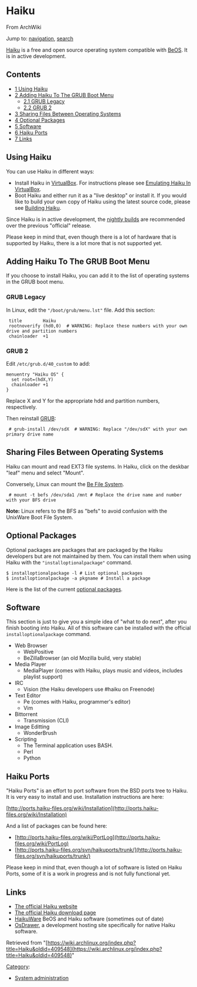 # Haiku

From ArchWiki

Jump to: [navigation](#column-one), [search](#searchInput)

[Haiku](http://www.haiku-os.org/) is a free and open source operating system compatible with [BeOS](http://en.wikipedia.org/wiki/BeOS). It is in active development.

## Contents

*   [1 Using Haiku](#Using_Haiku)
*   [2 Adding Haiku To The GRUB Boot Menu](#Adding_Haiku_To_The_GRUB_Boot_Menu)
    *   [2.1 GRUB Legacy](#GRUB_Legacy)
    *   [2.2 GRUB 2](#GRUB_2)
*   [3 Sharing Files Between Operating Systems](#Sharing_Files_Between_Operating_Systems)
*   [4 Optional Packages](#Optional_Packages)
*   [5 Software](#Software)
*   [6 Haiku Ports](#Haiku_Ports)
*   [7 Links](#Links)

## Using Haiku

You can use Haiku in different ways:

*   Install Haiku in [VirtualBox](/index.php/VirtualBox "VirtualBox"). For instructions please see [Emulating Haiku In VirtualBox](http://haiku-os.org/guides/virtualizing/virtualbox).
*   Boot Haiku and either run it as a "live desktop" or install it. If you would like to build your own copy of Haiku using the latest source code, please see [Building Haiku](http://haiku-os.org/guides/building).

Since Haiku is in active development, the [nightly builds](http://haiku-files.org/haiku/development/) are recommended over the previous "official" release.

Please keep in mind that, even though there is a lot of hardware that is supported by Haiku, there is a lot more that is not supported yet.

## Adding Haiku To The GRUB Boot Menu

If you choose to install Haiku, you can add it to the list of operating systems in the GRUB boot menu.

### GRUB Legacy

In Linux, edit the `"/boot/grub/menu.lst"` file. Add this section:

```
 title        Haiku
 rootnoverify (hd0,0)  # WARNING: Replace these numbers with your own drive and partition numbers
 chainloader  +1

```

### GRUB 2

Edit `/etc/grub.d/40_custom` to add:

```
menuentry "Haiku OS" {
  set root=(hdX,Y)
  chainloader +1
}

```

Replace X and Y for the appropriate hdd and partition numbers, respectively.

Then reinstall [GRUB](/index.php/GRUB "GRUB"):

```
 # grub-install /dev/sdX  # WARNING: Replace "/dev/sdX" with your own primary drive name

```

## Sharing Files Between Operating Systems

Haiku can mount and read EXT3 file systems. In Haiku, click on the deskbar "leaf" menu and select "Mount".

Conversely, Linux can mount the [Be File System](http://en.wikipedia.org/wiki/Be_File_System).

```
 # mount -t befs /dev/sda1 /mnt # Replace the drive name and number with your BFS drive

```

**Note:** Linux refers to the BFS as "befs" to avoid confusion with the UnixWare Boot File System.

## Optional Packages

Optional packages are packages that are packaged by the Haiku developers but are not maintained by them. You can install them when using Haiku with the `"installoptionalpackage"` command.

```
$ installoptionalpackage -l # List optional packages
$ installoptionalpackage -a pkgname # Install a package

```

Here is the list of the current [optional packages](http://cgit.haiku-os.org/haiku/tree/build/jam/OptionalPackages).

## Software

This section is just to give you a simple idea of "what to do next", after you finish booting into Haiku. All of this software can be installed with the official `installoptionalpackage` command.

*   Web Browser
    *   WebPositive
    *   BeZillaBrowser (an old Mozilla build, very stable)
*   Media Player
    *   MediaPlayer (comes with Haiku, plays music and videos, includes playlist support)
*   IRC
    *   Vision (the Haiku developers use #haiku on Freenode)
*   Text Editor
    *   Pe (comes with Haiku, programmer's editor)
    *   Vim
*   Bittorrent
    *   Transmission (CLI)
*   Image Editting
    *   WonderBrush
*   Scripting
    *   The Terminal application uses BASH.
    *   Perl
    *   Python

## Haiku Ports

"Haiku Ports" is an effort to port software from the BSD ports tree to Haiku. It is very easy to install and use. Installation instructions are here:

[http://ports.haiku-files.org/wiki/Installation](http://ports.haiku-files.org/wiki/Installation)

And a list of packages can be found here:

*   [http://ports.haiku-files.org/wiki/PortLog](http://ports.haiku-files.org/wiki/PortLog)
*   [http://ports.haiku-files.org/svn/haikuports/trunk/](http://ports.haiku-files.org/svn/haikuports/trunk/)

Please keep in mind that, even though a lot of software is listed on Haiku Ports, some of it is a work in progress and is not fully functional yet.

## Links

*   [The official Haiku website](http://www.haiku-os.org/)
*   [The official Haiku download page](http://www.haiku-files.org/)
*   [HaikuWare](http://www.haikuware.com/) BeOS and Haiku software (sometimes out of date)
*   [OsDrawer](http://dev.osdrawer.net/), a development hosting site specifically for native Haiku software.

Retrieved from "[https://wiki.archlinux.org/index.php?title=Haiku&oldid=409548](https://wiki.archlinux.org/index.php?title=Haiku&oldid=409548)"

[Category](/index.php/Special:Categories "Special:Categories"):

*   [System administration](/index.php/Category:System_administration "Category:System administration")